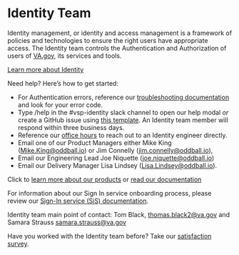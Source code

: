 # **Identity Team**

Identity management, or identity and access management is a framework of policies and technologies to ensure the right users have appropriate access. The Identity team controls the Authentication and Authorization of users of [VA.gov,](http://va.gov/) its services and tools.

[Learn more about Identity](https://github.com/department-of-veterans-affairs/va.gov-team/blob/master/products/identity/identity-team-charter.md)

Need help? Here’s how to get started:

- For Authentication errors, reference our [troubleshooting documentation](https://github.com/department-of-veterans-affairs/va.gov-team/blob/master/products/identity/Troubleshooting_logging/troubleshooting_signin.md) and look for your error code.
- Type /help in the #vsp-identity slack channel to open our help modal *or* create a GitHub issue using [this template](https://github.com/department-of-veterans-affairs/identity-slackbot/issues/new?assignees=&labels=identity-slackbot%2C+identity-support%2C+OCTO-identity&projects=&template=identity-team-support-issue.md&title=). An Identity team member will respond within three business days.
- Reference our [office hours](https://github.com/department-of-veterans-affairs/va.gov-team/tree/master/products/identity/Products/Sign-In%20Service/Support) to reach out to an Identity engineer directly.
- Email one of our Product Managers either Mike King (Mike.King@oddball.io) or Jim Connelly (jim.connelly@oddball.io),
- Email our Engineering Lead Joe Niquette (joe.niquette@oddball.io)
- Email our Delivery Manager Lisa Lindsey (Lisa.Lindsey@oddball.io).

Click to [learn more about our products](https://github.com/department-of-veterans-affairs/va.gov-team/tree/master/products/identity/Products) or [read our documentation](https://github.com/department-of-veterans-affairs/va.gov-team/tree/master/products/identity)

For information about our Sign In service onboarding process, please review our [Sign-In service (SiS) documentation](https://github.com/department-of-veterans-affairs/va.gov-team/tree/master/products/identity/Products/Sign-In%20Service).

Identity team main point of contact: Tom Black, thomas.black2@va.gov and Samara Strauss samara.strauss@va.gov


Have you worked with the Identity team before? Take our [satisfaction survey](https://dj540s05.optimalworkshop.com/questions/52low0ey).

